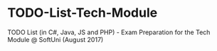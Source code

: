 # TODO-List-Tech-Module
TODO List (in C#, Java, JS and PHP) - Exam Preparation for the Tech Module @ SoftUni (August 2017)
